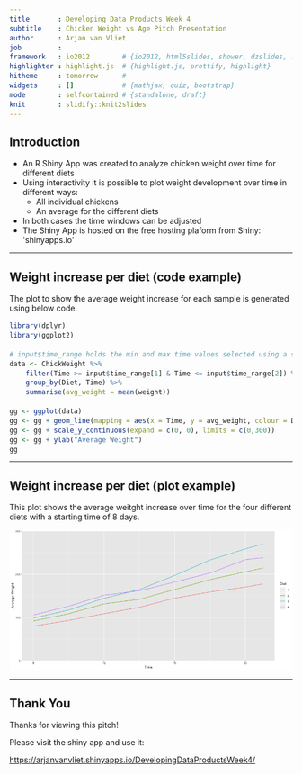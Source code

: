 ```yaml
---
title       : Developing Data Products Week 4
subtitle    : Chicken Weight vs Age Pitch Presentation
author      : Arjan van Vliet
job         : 
framework   : io2012        # {io2012, html5slides, shower, dzslides, ...}
highlighter : highlight.js  # {highlight.js, prettify, highlight}
hitheme     : tomorrow      # 
widgets     : []            # {mathjax, quiz, bootstrap}
mode        : selfcontained # {standalone, draft}
knit        : slidify::knit2slides
---
```


## Introduction

* An R Shiny App was created to analyze chicken weight over time for different diets
* Using interactivity it is possible to plot weight development over time in different ways:
    + All individual chickens
    + An average for the different diets
* In both cases the time windows can be adjusted
* The Shiny App is hosted on the free hosting plaform from Shiny: 'shinyapps.io'

---

## Weight increase per diet (code example)

The plot to show the average weight increase for each sample is generated using below code.


```r
library(dplyr)
library(ggplot2)

# input$time_range holds the min and max time values selected using a slider
data <- ChickWeight %>%
    filter(Time >= input$time_range[1] & Time <= input$time_range[2]) %>%
    group_by(Diet, Time) %>%
    summarise(avg_weight = mean(weight))

gg <- ggplot(data)
gg <- gg + geom_line(mapping = aes(x = Time, y = avg_weight, colour = Diet))
gg <- gg + scale_y_continuous(expand = c(0, 0), limits = c(0,300))
gg <- gg + ylab("Average Weight")
gg
```

---

## Weight increase per diet (plot example)

This plot shows the average weitght increase over time for the four different diets with a starting time of 8 days.

<img src="assets/fig/unnamed-chunk-2-1.png" title="plot of chunk unnamed-chunk-2" alt="plot of chunk unnamed-chunk-2" style="display: block; margin: auto;" />

---

## Thank You

Thanks for viewing this pitch!

Please visit the shiny app and use it:

https://arjanvanvliet.shinyapps.io/DevelopingDataProductsWeek4/
